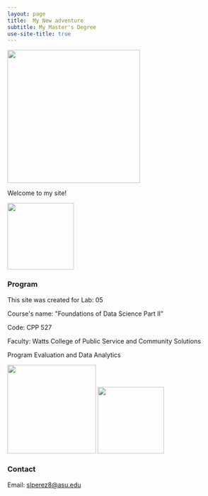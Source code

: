 ```yaml
---
layout: page
title:  My New adventure
subtitle: My Master's Degree
use-site-title: true
---
```


<img src="../img/puntademita.png" height="300px" class="center">

Welcome to my site!

<img src="../img/slperez8b.jpg" height="150px" class="center">

### Program

This site was created for 
Lab: 05

Course's name: "Foundations of Data Science Part II" 

Code: CPP 527

Faculty: Watts College of Public Service and Community Solutions

Program Evaluation and Data Analytics

<img src="..img/sf.png" height="200px" class="center">
<img src="../img/piramides.jpg" height="150px" class="center">

### Contact

Email: [slperez8@asu.edu](mailto:slperez8@asu.edu)

```
